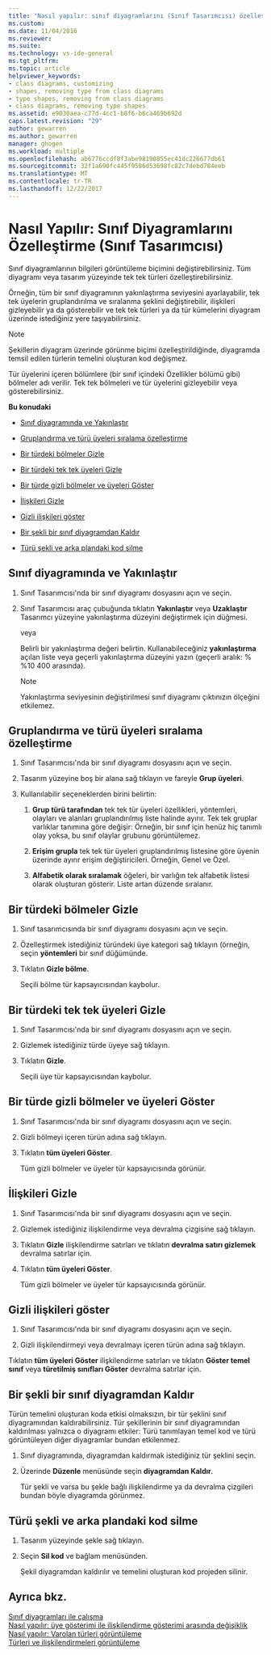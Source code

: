 ```yaml
---
title: "Nasıl yapılır: sınıf diyagramlarını (Sınıf Tasarımcısı) özelleştirme | Microsoft Docs"
ms.custom: 
ms.date: 11/04/2016
ms.reviewer: 
ms.suite: 
ms.technology: vs-ide-general
ms.tgt_pltfrm: 
ms.topic: article
helpviewer_keywords:
- class diagrams, customizing
- shapes, removing type from class diagrams
- type shapes, removing from class diagrams
- class diagrams, removing type shapes
ms.assetid: e9030aea-c77d-4cc1-b8f6-b6ca469b692d
caps.latest.revision: "29"
author: gewarren
ms.author: gewarren
manager: ghogen
ms.workload: multiple
ms.openlocfilehash: ab6776ccdf8f3abe98190855ec41dc226677db61
ms.sourcegitcommit: 32f1a690fc445f9586d53698fc82c7debd784eeb
ms.translationtype: MT
ms.contentlocale: tr-TR
ms.lasthandoff: 12/22/2017
---
```

# <a name="how-to-customize-class-diagrams-class-designer"></a>Nasıl Yapılır: Sınıf Diyagramlarını Özelleştirme (Sınıf Tasarımcısı)
Sınıf diyagramlarının bilgileri görüntüleme biçimini değiştirebilirsiniz. Tüm diyagramı veya tasarım yüzeyinde tek tek türleri özelleştirebilirsiniz.  
  
Örneğin, tüm bir sınıf diyagramının yakınlaştırma seviyesini ayarlayabilir, tek tek üyelerin gruplandırılma ve sıralanma şeklini değiştirebilir, ilişkileri gizleyebilir ya da gösterebilir ve tek tek türleri ya da tür kümelerini diyagram üzerinde istediğiniz yere taşıyabilirsiniz.  
  
> [!NOTE]
>  Şekillerin diyagram üzerinde görünme biçimi özelleştirildiğinde, diyagramda temsil edilen türlerin temelini oluşturan kod değişmez.  
  
Tür üyelerini içeren bölümlere (bir sınıf içindeki Özellikler bölümü gibi) bölmeler adı verilir. Tek tek bölmeleri ve tür üyelerini gizleyebilir veya gösterebilirsiniz.  
  
**Bu konudaki**  
  
-   [Sınıf diyagramında ve Yakınlaştır](how-to-customize-class-diagrams.md#ZoomInOut)  
  
-   [Gruplandırma ve türü üyeleri sıralama özelleştirme](how-to-customize-class-diagrams.md#CustomizeGroupingSorting)  
  
-   [Bir türdeki bölmeler Gizle](how-to-customize-class-diagrams.md#HideCompartments)  
  
-   [Bir türdeki tek tek üyeleri Gizle](how-to-customize-class-diagrams.md#HideMembers)  
  
-   [Bir türde gizli bölmeler ve üyeleri Göster](how-to-customize-class-diagrams.md#DisplayHiddenCompartmentsAndMemberrs)  
  
-   [İlişkileri Gizle](how-to-customize-class-diagrams.md#HideAssociationAndInheritance)  
  
-   [Gizli ilişkileri göster](how-to-customize-class-diagrams.md#DisplayAssociationAndInheritance)  
  
-   [Bir şekli bir sınıf diyagramdan Kaldır](how-to-customize-class-diagrams.md#RemoveCodeAndShape)  
  
-   [Türü şekli ve arka plandaki kod silme](how-to-customize-class-diagrams.md#DeleteTypeShapeAndCode)  
  
##  <a name="ZoomInOut"></a>Sınıf diyagramında ve Yakınlaştır  
  
1.  Sınıf Tasarımcısı'nda bir sınıf diyagramı dosyasını açın ve seçin.  
  
2.  Sınıf Tasarımcısı araç çubuğunda tıklatın **Yakınlaştır** veya **Uzaklaştır** Tasarımcı yüzeyine yakınlaştırma düzeyini değiştirmek için düğmesi.  
  
     veya  
  
     Belirli bir yakınlaştırma değeri belirtin. Kullanabileceğiniz **yakınlaştırma** açılan liste veya geçerli yakınlaştırma düzeyini yazın (geçerli aralık: % %10 400 arasında).  
  
    > [!NOTE]
    >  Yakınlaştırma seviyesinin değiştirilmesi sınıf diyagramı çıktınızın ölçeğini etkilemez.  
  
##  <a name="CustomizeGroupingSorting"></a>Gruplandırma ve türü üyeleri sıralama özelleştirme  
  
1.  Sınıf Tasarımcısı'nda bir sınıf diyagramı dosyasını açın ve seçin.  
  
2.  Tasarım yüzeyine boş bir alana sağ tıklayın ve fareyle **Grup üyeleri**.  
  
3.  Kullanılabilir seçeneklerden birini belirtin:  
  
    1.  **Grup türü tarafından** tek tek tür üyeleri özellikleri, yöntemleri, olayları ve alanları gruplandırılmış liste halinde ayırır. Tek tek gruplar varlıklar tanımına göre değişir: Örneğin, bir sınıf için henüz hiç tanımlı olay yoksa, bu sınıf olaylar grubunu görüntülemez.  
  
    2.  **Erişim grupla** tek tek tür üyeleri gruplandırılmış listesine göre üyenin üzerinde ayırır erişim değiştiricileri. Örneğin, Genel ve Özel.  
  
    3.  **Alfabetik olarak sıralamak** öğeleri, bir varlığın tek alfabetik listesi olarak oluşturan gösterir. Liste artan düzende sıralanır.  
  
##  <a name="HideCompartments"></a>Bir türdeki bölmeler Gizle  
  
1.  Sınıf tasarımcısında bir sınıf diyagramı dosyasını açın ve seçin.  
  
2.  Özelleştirmek istediğiniz türündeki üye kategori sağ tıklayın (örneğin, seçin **yöntemleri** bir sınıf düğümünde.  
  
3.  Tıklatın **Gizle bölme**.  
  
     Seçili bölme tür kapsayıcısından kaybolur.  
  
##  <a name="HideMembers"></a>Bir türdeki tek tek üyeleri Gizle  
  
1.  Sınıf Tasarımcısı'nda bir sınıf diyagramı dosyasını açın ve seçin.  
  
2.  Gizlemek istediğiniz türde üyeye sağ tıklayın.  
  
3.  Tıklatın **Gizle**.  
  
     Seçili üye tür kapsayıcısından kaybolur.  
  
##  <a name="DisplayHiddenCompartmentsAndMemberrs"></a>Bir türde gizli bölmeler ve üyeleri Göster  
  
1.  Sınıf Tasarımcısı'nda bir sınıf diyagramı dosyasını açın ve seçin.  
  
2.  Gizli bölmeyi içeren türün adına sağ tıklayın.  
  
3.  Tıklatın **tüm üyeleri Göster**.  
  
     Tüm gizli bölmeler ve üyeler tür kapsayıcısında görünür.  
  
##  <a name="HideAssociationAndInheritance"></a>İlişkileri Gizle  
  
1.  Sınıf Tasarımcısı'nda bir sınıf diyagramı dosyasını açın ve seçin.  
  
2.  Gizlemek istediğiniz ilişkilendirme veya devralma çizgisine sağ tıklayın.  
  
3.  Tıklatın **Gizle** ilişkilendirme satırları ve tıklatın **devralma satırı gizlemek** devralma satırlar için.  
  
4.  Tıklatın **tüm üyeleri Göster**.  
  
     Tüm gizli bölmeler ve üyeler tür kapsayıcısında görünür.  
  
##  <a name="DisplayAssociationAndInheritance"></a>Gizli ilişkileri göster  
  
1.  Sınıf Tasarımcısı'nda bir sınıf diyagramı dosyasını açın ve seçin.  
  
2.  Gizli ilişkilendirmeyi veya devralmayı içeren türün adına sağ tıklayın.  
  
 Tıklatın **tüm üyeleri Göster** ilişkilendirme satırları ve tıklatın **Göster temel sınıf** veya **türetilmiş sınıfları Göster** devralma satırlar için.  
  
##  <a name="RemoveCodeAndShape"></a>Bir şekli bir sınıf diyagramdan Kaldır  
Türün temelini oluşturan koda etkisi olmaksızın, bir tür şeklini sınıf diyagramından kaldırabilirsiniz. Tür şekillerinin bir sınıf diyagramından kaldırılması yalnızca o diyagramı etkiler: Türü tanımlayan temel kod ve türü görüntüleyen diğer diyagramlar bundan etkilenmez.  
  
1.  Sınıf diyagramında, diyagramdan kaldırmak istediğiniz tür şeklini seçin.  
  
2.  Üzerinde **Düzenle** menüsünde seçin **diyagramdan Kaldır**.  
  
     Tür şekli ve varsa bu şekle bağlı ilişkilendirme ya da devralma çizgileri bundan böyle diyagramda görünmez.  
  
##  <a name="DeleteTypeShapeAndCode"></a>Türü şekli ve arka plandaki kod silme  
  
1.  Tasarım yüzeyinde şekle sağ tıklayın.  
  
2.  Seçin **Sil kod** ve bağlam menüsünden.  
  
     Şekil diyagramdan kaldırılır ve temelini oluşturan kod projeden silinir.  
  
## <a name="see-also"></a>Ayrıca bkz.
[Sınıf diyagramları ile çalışma](working-with-class-diagrams.md)   
[Nasıl yapılır: üye gösterimi ile ilişkilendirme gösterimi arasında değişiklik](how-to-change-between-member-notation-and-association-notation.md)   
[Nasıl yapılır: Varolan türleri görüntüleme](how-to-view-existing-types.md)   
[Türleri ve ilişkilendirmeleri görüntüleme](viewing-types-and-relationships.md)